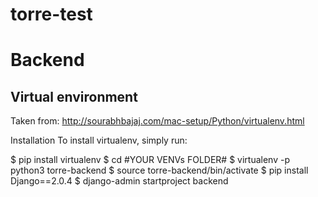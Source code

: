 # torre-test


# Backend
## Virtual environment

Taken from: http://sourabhbajaj.com/mac-setup/Python/virtualenv.html


Installation
To install virtualenv, simply run:

$ pip install virtualenv
$ cd #YOUR VENVs FOLDER#
$ virtualenv -p python3 torre-backend
$ source torre-backend/bin/activate
$ pip install Django==2.0.4
$ django-admin startproject backend